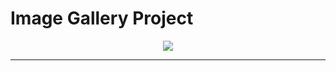 <h1>Image Gallery Project</h1>

<p align="center">
  <img src="https://user-images.githubusercontent.com/41551840/106947234-e1c33c80-6708-11eb-8fb3-78f66a1973d9.gif">
</p>

<hr>
